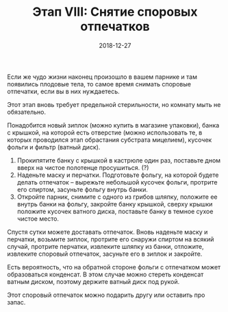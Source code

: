 ﻿---
layout: default
title:  "Этап VIII: Снятие споровых отпечатков"
date:   2018-12-27
categories: guide

---

Если же чудо жизни наконец произошло в вашем парнике и там появились плодовые тела, то самое время снимать споровые отпечатки, если вы в них нуждаетесь.

Этот этап вновь требует предельной стерильности, но комнату мыть не обязательно.

Понадобится новый зиплок (можно купить в магазине упаковки), банка с крышкой, на которой есть отверстие (можно использовать те, в которых проводился этап обрастания субстрата мицелием), кусочек фольги и фильтр (ватный диск).

1. Прокипятите банку с крышкой в кастрюле один раз, поставьте дном вверх на чистое полотенце просушиться. (?)
2. Наденьте маску и перчатки. Подготовьте фольгу, на которой будете делать отпечаток – вырежьте небольшой кусочек фольги, протрите его спиртом, засуньте фольгу внутрь банки. 
3. Откройте парник, снимите с одного из грибов шляпку, положите ее внутрь банки на фольгу, закройте банку крышкой, сверху крышки положите кусочек ватного диска, поставьте банку в темное сухое чистое место.

Спустя сутки можете доставать отпечаток. Вновь наденьте маску и перчатки, возьмите зиплок, протрите его снаружи спиртом на всякий случай, протрите перчатки, извлеките шляпку из банки, отложите, извлеките споровый отпечаток, засуньте его в зиплок и закройте.

Есть вероятность, что на обратной стороне фольги с отпечатком может образоваться конденсат. В этом случае можно стереть конденсат ватным диском, поэтому держите ватный диск под рукой.

Этот споровый отпечаток можно подарить другу или оставить про запас.
